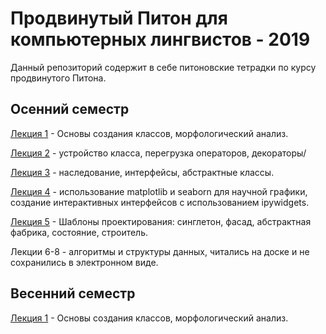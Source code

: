 # Продвинутый Питон для компьютерных лингвистов - 2019
Данный репозиторий содержит в себе питоновские тетрадки по курсу продвинутого Питона.

## Осенний семестр

[Лекция 1](https://github.com/klyshinsky/AdvancedPython/blob/master/lecture_20190909.ipynb) - Основы создания классов, морфологический анализ.

[Лекция 2](https://github.com/klyshinsky/AdvancedPython/blob/master/lecture_20190916.ipynb) - устройство класса, перегрузка операторов, декораторы/

[Лекция 3](https://github.com/klyshinsky/AdvancedPython/blob/master/lecture_20190930_Inheritance.ipynb) - наследование, интерфейсы, абстрактные классы.

[Лекция 4](https://github.com/klyshinsky/AdvancedPython/blob/master/lecture_20191007_matplotlib%2Bseaborn%2Bipywidgets.ipynb) - использование matplotlib и seaborn для научной графики, создание интерактивных интерфейсов с использованием ipywidgets.

[Лекция 5](https://github.com/klyshinsky/AdvancedPython/blob/master/lecture_20191014_design_patterns.ipynb) - Шаблоны проектирования: синглетон, фасад, абстрактная фабрика, состояние, строитель.

Лекции 6-8 - алгоритмы и структуры данных, читались на доске и не сохранились в электронном виде.

## Весенний семестр

[Лекция 1](https://github.com/klyshinsky/AdvancedPython/blob/master/lecture_20190909.ipynb) - Основы создания классов, морфологический анализ.
